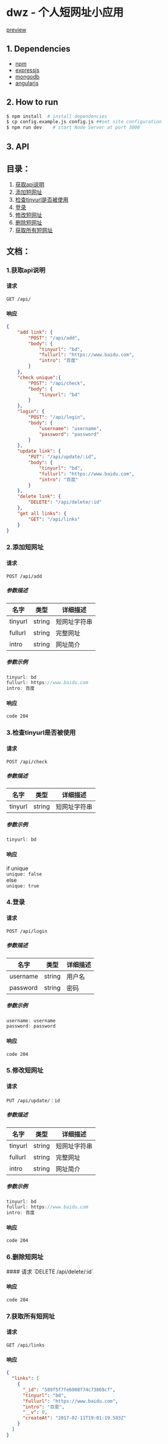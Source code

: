 dwz - 个人短网址小应用
==============================
[preview](https://powerful-escarpment-34251.herokuapp.com/)
## 1. Dependencies
+ [npm](http://npmjs.com/)
+ [expressjs](http://expressjs.com/)
+ [mongodb](https://www.mongodb.com/)
+ [angularjs](https://angularjs.org/)


## 2. How to run
```bash
$ npm install  # install dependencies
$ cp config.example.js config.js ##set site configuration
$ npm run dev    # start Node Server at port 3000
```

## 3. API

## 目录：

1. [获取api说明](#1)
2. [添加短网址](#2)
3. [检查tinyurl是否被使用](#3)
4. [登录](#4)
5. [修改短网址](#5)
6. [删除短网址](#6)
7. [获取所有短网址](#7)

## 文档：

<h3 id="1">1.获取api说明</h3>

#### 请求

`GET /api/`

#### 响应

```json
{
	"add link": {
		"POST": "/api/add",
		"body": {
			"tinyurl": "bd",
			"fullurl": "https://www.baidu.com",
			"intro": "百度"
		}
	},
	"check unique":{
		"POST": "/api/check",
		"body": {
			"tinyurl": "bd"
		}
	},
	"login": {
		"POST": "/api/login",
		"body": {
			"username": "username",
			"password": "password"
		}
	},
	"update link": {
		"PUT": "/api/update/:id",
		"body": {
			"tinyurl": "bd",
			"fullurl": "https://www.baidu.com",
			"intro": "百度"
		}
	},
	"delete link": {
		"DELETE": "/api/delete/:id"
	},
	"get all links": {
		"GET": "/api/links"
	}
}
```

<h3 id="2">2.添加短网址</h3>

#### 请求
`POST /api/add`

##### 参数描述
| 名字 | 类型 | 详细描述 |
| ----- | ----- | -------- |
| tinyurl | string | 短网址字符串 |
| fullurl | string | 完整网址 |
| intro | string | 网址简介 |

##### 参数示例
```js
tinyurl: bd
fullurl: https://www.baidu.com
intro: 百度
```

#### 响应
`code 204`

<h3 id="3">3.检查tinyurl是否被使用</h3>

#### 请求

`POST /api/check`

##### 参数描述
| 名字 | 类型 | 详细描述 |
| ----- | ----- | -------- |
| tinyurl | string | 短网址字符串 |

##### 参数示例
```js
tinyurl: bd
```

#### 响应
if unique  
`unique: false`  
else  
`unique: true`

<h3 id="4">4.登录</h3>

#### 请求
`POST /api/login`

##### 参数描述
| 名字 | 类型 | 详细描述 |
| ----- | ----- | -------- |
| username | string | 用户名 |
| password | string | 密码 |

##### 参数示例
```js
username: username
password: password
```

#### 响应
`code 204`

<h3 id="5">5.修改短网址</h3>

#### 请求
`PUT /api/update/：id`

##### 参数描述
| 名字 | 类型 | 详细描述 |
| ----- | ----- | -------- |
| tinyurl | string | 短网址字符串 |
| fullurl | string | 完整网址 |
| intro | string | 网址简介 |

##### 参数示例
```js
tinyurl: bd
fullurl: https://www.baidu.com
intro: 百度
```

#### 响应
`code 204`

<h3 id="6">6.删除短网址</h3>
#### 请求
`DELETE /api/delete/:id`

#### 响应
`code 204`

<h3 id="7">7.获取所有短网址</h3>

#### 请求
`GET /api/links`

#### 响应
```json
{
  "links": [
    {
      "_id": "589f5f7fe6908f74c73869cf",
      "tinyurl": "bd",
      "fullurl": "https://www.baidu.com",
      "intro": "百度",
      "__v": 0,
      "createAt": "2017-02-11T19:01:19.583Z"
    }
  ]
}
```

